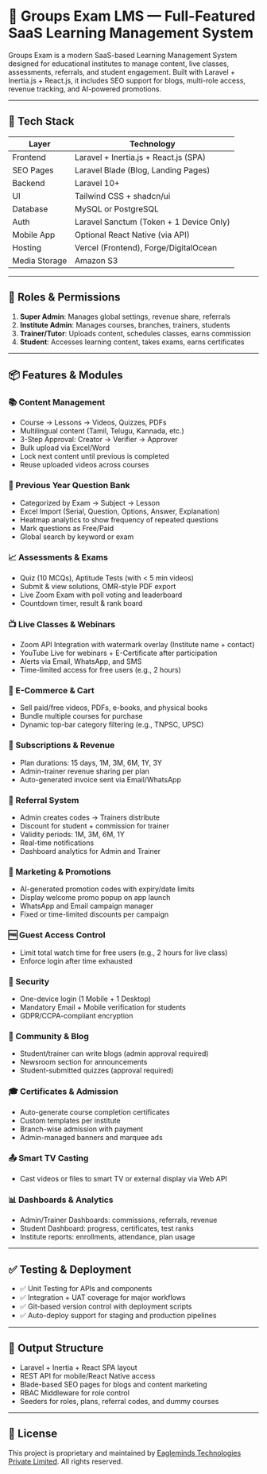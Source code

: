 # 📘 Groups Exam LMS — Full-Featured SaaS Learning Management System

Groups Exam is a modern SaaS-based Learning Management System designed for educational institutes to manage content, live classes, assessments, referrals, and student engagement. Built with Laravel + Inertia.js + React.js, it includes SEO support for blogs, multi-role access, revenue tracking, and AI-powered promotions.

---

## 🚀 Tech Stack

| Layer          | Technology                            |
|----------------|----------------------------------------|
| Frontend       | Laravel + Inertia.js + React.js (SPA) |
| SEO Pages      | Laravel Blade (Blog, Landing Pages)    |
| Backend        | Laravel 10+                            |
| UI             | Tailwind CSS + shadcn/ui               |
| Database       | MySQL or PostgreSQL                    |
| Auth           | Laravel Sanctum (Token + 1 Device Only)|
| Mobile App     | Optional React Native (via API)        |
| Hosting        | Vercel (Frontend), Forge/DigitalOcean |
| Media Storage  | Amazon S3                              |

---

## 👥 Roles & Permissions

1. **Super Admin**: Manages global settings, revenue share, referrals
2. **Institute Admin**: Manages courses, branches, trainers, students
3. **Trainer/Tutor**: Uploads content, schedules classes, earns commission
4. **Student**: Accesses learning content, takes exams, earns certificates

---

## 📦 Features & Modules

### 📚 Content Management
- Course → Lessons → Videos, Quizzes, PDFs
- Multilingual content (Tamil, Telugu, Kannada, etc.)
- 3-Step Approval: Creator → Verifier → Approver
- Bulk upload via Excel/Word
- Lock next content until previous is completed
- Reuse uploaded videos across courses

### 📄 Previous Year Question Bank
- Categorized by Exam → Subject → Lesson
- Excel Import (Serial, Question, Options, Answer, Explanation)
- Heatmap analytics to show frequency of repeated questions
- Mark questions as Free/Paid
- Global search by keyword or exam

### 📈 Assessments & Exams
- Quiz (10 MCQs), Aptitude Tests (with < 5 min videos)
- Submit & view solutions, OMR-style PDF export
- Live Zoom Exam with poll voting and leaderboard
- Countdown timer, result & rank board

### 📺 Live Classes & Webinars
- Zoom API Integration with watermark overlay (Institute name + contact)
- YouTube Live for webinars + E-Certificate after participation
- Alerts via Email, WhatsApp, and SMS
- Time-limited access for free users (e.g., 2 hours)

### 🛒 E-Commerce & Cart
- Sell paid/free videos, PDFs, e-books, and physical books
- Bundle multiple courses for purchase
- Dynamic top-bar category filtering (e.g., TNPSC, UPSC)

### 🧾 Subscriptions & Revenue
- Plan durations: 15 days, 1M, 3M, 6M, 1Y, 3Y
- Admin-trainer revenue sharing per plan
- Auto-generated invoice sent via Email/WhatsApp

### 👥 Referral System
- Admin creates codes → Trainers distribute
- Discount for student + commission for trainer
- Validity periods: 1M, 3M, 6M, 1Y
- Real-time notifications
- Dashboard analytics for Admin and Trainer

### 📢 Marketing & Promotions
- AI-generated promotion codes with expiry/date limits
- Display welcome promo popup on app launch
- WhatsApp and Email campaign manager
- Fixed or time-limited discounts per campaign

### 🆓 Guest Access Control
- Limit total watch time for free users (e.g., 2 hours for live class)
- Enforce login after time exhausted

### 🔐 Security
- One-device login (1 Mobile + 1 Desktop)
- Mandatory Email + Mobile verification for students
- GDPR/CCPA-compliant encryption

### 📣 Community & Blog
- Student/trainer can write blogs (admin approval required)
- Newsroom section for announcements
- Student-submitted quizzes (approval required)

### 🎓 Certificates & Admission
- Auto-generate course completion certificates
- Custom templates per institute
- Branch-wise admission with payment
- Admin-managed banners and marquee ads

### 📤 Smart TV Casting
- Cast videos or files to smart TV or external display via Web API

### 📊 Dashboards & Analytics
- Admin/Trainer Dashboards: commissions, referrals, revenue
- Student Dashboard: progress, certificates, test ranks
- Institute reports: enrollments, attendance, plan usage

---

## ✅ Testing & Deployment

- ✅ Unit Testing for APIs and components
- ✅ Integration + UAT coverage for major workflows
- ✅ Git-based version control with deployment scripts
- ✅ Auto-deploy support for staging and production pipelines

---

## 📂 Output Structure

- Laravel + Inertia + React SPA layout
- REST API for mobile/React Native access
- Blade-based SEO pages for blogs and content marketing
- RBAC Middleware for role control
- Seeders for roles, plans, referral codes, and dummy courses

---

## 🔗 License

This project is proprietary and maintained by [Eagleminds Technologies Private Limited](https://eagleminds.net). All rights reserved.
